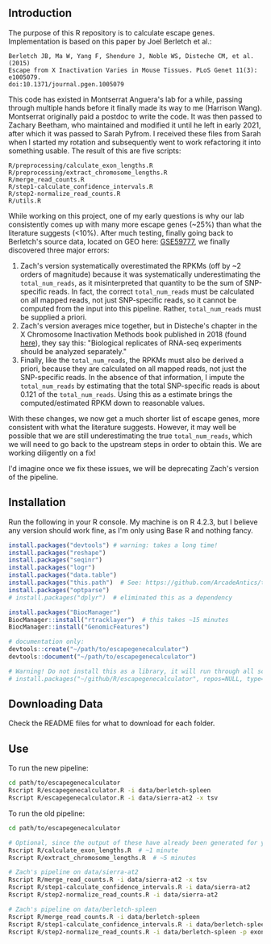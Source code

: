 ## Introduction

The purpose of this R repository is to calculate escape genes. Implementation is based on this paper by Joel Berletch et al.:

```
Berletch JB, Ma W, Yang F, Shendure J, Noble WS, Disteche CM, et al. (2015)
Escape from X Inactivation Varies in Mouse Tissues. PLoS Genet 11(3): e1005079.
doi:10.1371/journal.pgen.1005079
```



This code has existed in Montserrat Anguera's lab for a while, passing through multiple hands before it finally made its way to me (Harrison Wang). Montserrat originally paid a postdoc to write the code. It was then passed to Zachary Beetham, who maintained and modified it until he left in early 2021, after which it was passed to Sarah Pyfrom. I received these files from Sarah when I started my rotation and subsequently went to work refactoring it into something usable. The result of this are five scripts:

```
R/preprocessing/calculate_exon_lengths.R
R/preprocessing/extract_chromosome_lengths.R
R/merge_read_counts.R
R/step1-calculate_confidence_intervals.R
R/step2-normalize_read_counts.R
R/utils.R
```



While working on this project, one of my early questions is why our lab consistently comes up with many more escape genes (~25%) than what the literature suggests (<10%). After much testing, finally going back to Berletch's source data, located on GEO here: [GSE59777](https://www.ncbi.nlm.nih.gov/geo/query/acc.cgi?acc=GSE59777), we finally discovered three major errors:

1. Zach's version systematically overestimated the RPKMs (off by ~2 orders of magnitude) because it was systematically underestimating the `total_num_reads`, as it misinterpreted that quantity to be the sum of SNP-specific reads. In fact, the correct `total_num_reads` must be calculated on all mapped reads, not just SNP-specific reads, so it cannot be computed from the input into this pipeline. Rather, `total_num_reads` must be supplied a priori. 
2. Zach's version averages mice together, but in Disteche's chapter in the X Chromosome Inactivation Methods book published in 2018 (found [here](https://www.ncbi.nlm.nih.gov/pmc/articles/PMC6269188/)), they say this: "Biological replicates of RNA-seq experiments should be analyzed separately." 
3. Finally, like the `total_num_reads`, the RPKMs must also be derived a priori, because they are calculated on all mapped reads, not just the SNP-specific reads. In the absence of that information, I impute the `total_num_reads` by estimating that the total SNP-specific reads is about 0.121 of the `total_num_reads`. Using this as a estimate brings the computed/estimated RPKM down to reasonable values.

With these changes, we now get a much shorter list of escape genes, more consistent with what the literature suggests. However, it may well be possible that we are still underestimating the true `total_num_reads`, which we will need to go back to the upstream steps in order to obtain this. We are working diligently on a fix!

I'd imagine once we fix these issues, we will be deprecating Zach's version of the pipeline.



## Installation

Run the following in your R console. My machine is on R 4.2.3, but I believe any version should work fine, as I'm only using Base R and nothing fancy.

```R
install.packages("devtools") # warning: takes a long time!
install.packages("reshape")
install.packages("seqinr")
install.packages("logr")
install.packages("data.table")
install.packages("this.path")  # See: https://github.com/ArcadeAntics/this.path
install.packages("optparse")
# install.packages("dplyr")  # eliminated this as a dependency

install.packages("BiocManager")
BiocManager::install("rtracklayer")  # this takes ~15 minutes
BiocManager::install("GenomicFeatures")

# documentation only:
devtools::create("~/path/to/escapegenecalculator")
devtools::document("~/path/to/escapegenecalculator")

# Warning! Do not install this as a library, it will run through all scripts
# install.packages("~/github/R/escapegenecalculator", repos=NULL, type='source')  
```



## Downloading Data

Check the README files for what to download for each folder.



## Use

To run the new pipeline:

```bash
cd path/to/escapegenecalculator
Rscript R/escapegenecalculator.R -i data/berletch-spleen
Rscript R/escapegenecalculator.R -i data/sierra-at2 -x tsv
```



To run the old pipeline:

```bash
cd path/to/escapegenecalculator

# Optional, since the output of these have already been generated for you
Rscript R/calculate_exon_lengths.R  # ~1 minute
Rscript R/extract_chromosome_lengths.R  # ~5 minutes

# Zach's pipeline on data/sierra-at2
Rscript R/merge_read_counts.R -i data/sierra-at2 -x tsv
Rscript R/step1-calculate_confidence_intervals.R -i data/sierra-at2
Rscript R/step2-normalize_read_counts.R -i data/sierra-at2

# Zach's pipeline on data/berletch-spleen
Rscript R/merge_read_counts.R -i data/berletch-spleen
Rscript R/step1-calculate_confidence_intervals.R -i data/berletch-spleen
Rscript R/step2-normalize_read_counts.R -i data/berletch-spleen -p exon_lengths-Mus_spretus.csv
```


